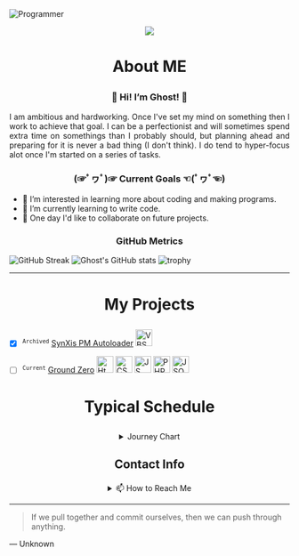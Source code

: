 <picture>
  <img style="display: block; margin-left: auto; margin-right: auto; max-width: 100%;" src="https://getwallpapers.com/wallpaper/full/7/0/0/40592.jpg" alt="Programmer" />
</picture>

<p align="center">
  <a href="https://skillicons.dev">
    <img src="https://skillicons.dev/icons?i=vscode,github,html,css,js,php,md" />
  </a>
</p>

# <p align="center">About ME</p>
### <p align="center">👋 Hi! I’m Ghost! :ghost:</p>

<p align="justify">I am ambitious and hardworking. Once I've set my mind on something then I work to achieve that goal. I can be a perfectionist and will sometimes spend extra time on somethings than I probably should, but planning ahead and preparing for it is never a bad thing (I don't think). I do tend to hyper-focus alot once I'm started on a series of tasks.</p>

### <p align="center">(☞ﾟヮﾟ)☞ Current Goals ☜(ﾟヮﾟ☜)</p>

- 👀 I’m interested in learning more about coding and making programs.
- 🌱 I’m currently learning to write code.
- 💞️ One day I'd like to collaborate on future projects.

### <p align="center">GitHub Metrics</p>
![GitHub Streak](https://github-readme-streak-stats.herokuapp.com?user=ghostridr&theme=cobalt&date_format=j%20M%5B%20Y%5D&background=000000&border=7536B2&stroke=9243DD&ring=89502D&fire=FF9554&currStreakNum=D280FF&sideNums=BC52FF&currStreakLabel=64EAE2&sideLabels=48A8A2&dates=A42EE5) ![Ghost's GitHub stats](https://github-readme-stats.vercel.app/api?username=ghostridr&theme=tokyonight&show_icons=true)
![trophy](https://github-profile-trophy.vercel.app/?username=ghostridr&theme=onedark)

---

# <p align="center">My Projects</p>

- [x] <sup>`Archived`</sup> [SynXis PM Autoloader](https://github.com/Ghostridr/SynXis) <img src="https://devstart.pl/uploads/monthly_2015_09/logo-vbscript.png.fcad28e12c233fb00040d2e2f3f2cefb.png" alt="VBS Logo" height="30"/>

- [ ] <sup>`Current`</sup> [Ground Zero](https://github.com/Ghostridr/Ground-Zero) <img src="https://woz-u.com/wp-content/uploads/2021/05/HTML_badge-e1621362573572.png" alt="Html 5 Logo" height="30"/> <img src="https://woz-u.com/wp-content/uploads/2021/05/CSS_badge-e1621362586766.png" alt="CSS Logo" height="30"/> <img src="https://woz-u.com/wp-content/uploads/2021/05/Javascript_badge-e1621875646174.png" alt="JS Logo" height="30"/> <img src="https://pngimg.com/uploads/php/php_PNG49.png" alt="PHP Logo" height="30"/> <img src="https://dwglogo.com/wp-content/uploads/2017/09/JSON_vector_logo.png" alt="JSON Logo" height="30" />

# <p align="center">Typical Schedule</p>

<details align="center">
<summary>Journey Chart</summary>
  
```mermaid
journey
    title Typical Schedule
    section Work Day
        Wake Up: 2: Ghost
        Get to Work 3p: 3: Ghost
        Try to learn code: 5: Ghost
        Get off Work 11p: 4: Ghost
        Go Home: 5: Ghost
    section Off Day
        Wake UP: 3: Ghost
        Chores: 2: Ghost
        Learn code: 5: Ghost
        Work on code: 5: Ghost
        Game some or relax: 5: Ghost
        Go to Sleep: 4: Ghost
```
  
</details>

## <p align="center">Contact Info</p>

<details align="center">
<summary>📫 How to Reach Me</summary>
<p>

Platform|Tag
:---:|:---:
[Discord](https://support.discord.com/hc/en-us/articles/218344397-How-do-I-add-my-friend-to-my-friends-list-) | [ ]#0001
[Telegram](https://t.me/Ghostridr01) | Ghostridr01

</p>
</details>

---
> If we pull together and commit ourselves, then we can push through anything.

— Unknown

<!---
Ghostridr/Ghostridr is a ✨ special ✨ repository because its `README.md` (this file) appears on your GitHub profile.
You can click the Preview link to take a look at your changes.
--->

